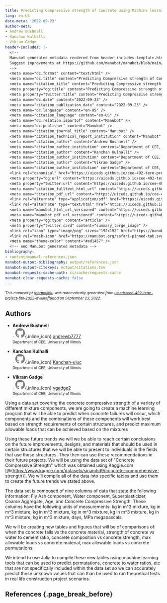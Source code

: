 ```yaml
---
title: Predicting Compressive strength of Concrete using Machine learning
lang: en-US
date-meta: '2022-09-23'
author-meta:
- Andrew Bushnell
- Kanchan Kulhalli
- Vikram Gadge
header-includes: |-
  <!--
  Manubot generated metadata rendered from header-includes-template.html.
  Suggest improvements at https://github.com/manubot/manubot/blob/main/manubot/process/header-includes-template.html
  -->
  <meta name="dc.format" content="text/html" />
  <meta name="dc.title" content="Predicting Compressive strength of Concrete using Machine learning" />
  <meta name="citation_title" content="Predicting Compressive strength of Concrete using Machine learning" />
  <meta property="og:title" content="Predicting Compressive strength of Concrete using Machine learning" />
  <meta property="twitter:title" content="Predicting Compressive strength of Concrete using Machine learning" />
  <meta name="dc.date" content="2022-09-23" />
  <meta name="citation_publication_date" content="2022-09-23" />
  <meta name="dc.language" content="en-US" />
  <meta name="citation_language" content="en-US" />
  <meta name="dc.relation.ispartof" content="Manubot" />
  <meta name="dc.publisher" content="Manubot" />
  <meta name="citation_journal_title" content="Manubot" />
  <meta name="citation_technical_report_institution" content="Manubot" />
  <meta name="citation_author" content="Andrew Bushnell" />
  <meta name="citation_author_institution" content="Department of CEE, University of Illinois" />
  <meta name="citation_author" content="Kanchan Kulhalli" />
  <meta name="citation_author_institution" content="Department of CEE, University of Illinois" />
  <meta name="citation_author" content="Vikram Gadge" />
  <meta name="citation_author_institution" content="Department of CEE, University of Illinois" />
  <link rel="canonical" href="https://uiceds.github.io/cee-492-term-project-fall-2022-avk/" />
  <meta property="og:url" content="https://uiceds.github.io/cee-492-term-project-fall-2022-avk/" />
  <meta property="twitter:url" content="https://uiceds.github.io/cee-492-term-project-fall-2022-avk/" />
  <meta name="citation_fulltext_html_url" content="https://uiceds.github.io/cee-492-term-project-fall-2022-avk/" />
  <meta name="citation_pdf_url" content="https://uiceds.github.io/cee-492-term-project-fall-2022-avk/manuscript.pdf" />
  <link rel="alternate" type="application/pdf" href="https://uiceds.github.io/cee-492-term-project-fall-2022-avk/manuscript.pdf" />
  <link rel="alternate" type="text/html" href="https://uiceds.github.io/cee-492-term-project-fall-2022-avk/v/1ff9abd19d712c5a485097795b322a775e40c2d4/" />
  <meta name="manubot_html_url_versioned" content="https://uiceds.github.io/cee-492-term-project-fall-2022-avk/v/1ff9abd19d712c5a485097795b322a775e40c2d4/" />
  <meta name="manubot_pdf_url_versioned" content="https://uiceds.github.io/cee-492-term-project-fall-2022-avk/v/1ff9abd19d712c5a485097795b322a775e40c2d4/manuscript.pdf" />
  <meta property="og:type" content="article" />
  <meta property="twitter:card" content="summary_large_image" />
  <link rel="icon" type="image/png" sizes="192x192" href="https://manubot.org/favicon-192x192.png" />
  <link rel="mask-icon" href="https://manubot.org/safari-pinned-tab.svg" color="#ad1457" />
  <meta name="theme-color" content="#ad1457" />
  <!-- end Manubot generated metadata -->
bibliography:
- content/manual-references.json
manubot-output-bibliography: output/references.json
manubot-output-citekeys: output/citations.tsv
manubot-requests-cache-path: ci/cache/requests-cache
manubot-clear-requests-cache: false
...
```







<small><em>
This manuscript
([permalink](https://uiceds.github.io/cee-492-term-project-fall-2022-avk/v/1ff9abd19d712c5a485097795b322a775e40c2d4/))
was automatically generated
from [uiceds/cee-492-term-project-fall-2022-avk@1ff9abd](https://github.com/uiceds/cee-492-term-project-fall-2022-avk/tree/1ff9abd19d712c5a485097795b322a775e40c2d4)
on September 23, 2022.
</em></small>

## Authors



+ **Andrew Bushnell**<br>
    · ![GitHub icon](images/github.svg){.inline_icon}
    [andrewb7777](https://github.com/andrewb7777)<br>
  <small>
     Department of CEE, University of Illinois
  </small>

+ **Kanchan Kulhalli**<br>
    · ![GitHub icon](images/github.svg){.inline_icon}
    [Kanchan-uiuc](https://github.com/Kanchan-uiuc)<br>
  <small>
     Department of CEE, University of Illinois
  </small>

+ **Vikram Gadge**<br>
    · ![GitHub icon](images/github.svg){.inline_icon}
    [vgadge2](https://github.com/vgadge2)<br>
  <small>
     Department of CEE, University of Illinois
  </small>



Using a data set covering the concrete compressive strength of a variety of different mixture components, we are going to create a machine learning program that will be able to predict when concrete failures will occur, which components and the combinations of these components will work best based on strength requirements of certain structures, and predict maximum allowable loads that can be achieved based on the mixtures  

Using these future trends we will we be able to reach certain conclusions on the future improvements, designs, and materials that should be used in certain structures that we will be able to present to individuals in the fields that use these structures. They then can use these recommendations in their future projects. We will be using the data set of "Concrete Compressive Strength" which was obtained using Kaggle.com [@{https://www.kaggle.com/datasets/sinamhd9/concrete-comprehensive-strength}]. We will compile all of the data into specific tables and use them to create the future trends we stated above.  

The data set is composed of nine columns of data that state the following information: Fly Ash component, Water component, Superplasticizer, Coarse Aggregate, Age, and Concrete Compressive Strength. These columns have the following units of measurements: kg in m^3 mixture, kg in m^3 mixture, kg in m^3 mixture, kg in m^3 mixture, kg in m^3 mixture, kg in m^3 mixture, kg in m^3 mixture, days, MPa megapascals.

We will be creating new tables and figures that will be of comparisons of: when the concrete fails vs the concrete material, strength of concrete vs water to cement ratio, concrete composition vs concrete strength, max allowable loads vs concrete material, max allowable loads vs concrete permutations.  

We intend to use Julia to compile these new tables using machine learning tools that can be used to predict permutations, concrete to water ratios, etc that are not specifically included within the data set so we can accurately predict these unknown values that can than be used to run theoretical tests in real life construction project scenarios.


## References {.page_break_before}

<!-- Explicitly insert bibliography here -->
<div id="refs"></div>

